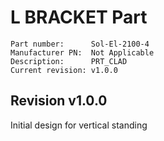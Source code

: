 # L BRACKET Part

```
Part number:      Sol-El-2100-4
Manufacturer PN:  Not Applicable
Description:      PRT_CLAD
Current revision: v1.0.0
```

## Revision v1.0.0
Initial design for vertical standing